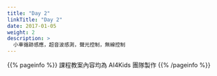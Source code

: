 ```yaml
---
title: "Day 2"
linkTitle: "Day 2"
date: 2017-01-05
weight: 2
description: >
  小車循跡感應，超音波感測，聲光控制，無線控制
---
```


{{% pageinfo %}}
課程教案內容均為 AI4Kids 團隊製作
{{% /pageinfo %}}
